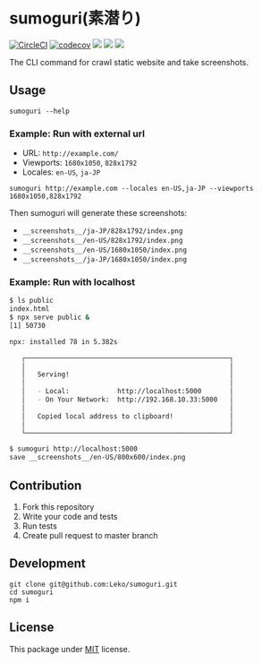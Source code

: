# sumoguri(素潜り)

[![CircleCI](https://circleci.com/gh/Leko/sumoguri.svg?style=svg)](https://circleci.com/gh/Leko/sumoguri)
[![codecov](https://codecov.io/gh/Leko/sumoguri/branch/master/graph/badge.svg)](https://codecov.io/gh/Leko/sumoguri)
![](https://img.shields.io/npm/v/sumoguri.svg)
![](https://img.shields.io/npm/dm/sumoguri.svg)
![](https://img.shields.io/npm/l/sumoguri.svg)

The CLI command for crawl static website and take screenshots.

## Usage

```
sumoguri --help
```

### Example: Run with external url

- URL: `http://example.com/`
- Viewports: `1680x1050`, `828x1792`
- Locales: `en-US`, `ja-JP`

`sumoguri http://example.com --locales en-US,ja-JP --viewports 1680x1050,828x1792`

Then sumoguri will generate these screenshots:

- `__screenshots__/ja-JP/828x1792/index.png`
- `__screenshots__/en-US/828x1792/index.png`
- `__screenshots__/en-US/1680x1050/index.png`
- `__screenshots__/ja-JP/1680x1050/index.png`

### Example: Run with localhost

```sh
$ ls public
index.html
$ npx serve public &
[1] 50730

npx: installed 78 in 5.382s

   ┌───────────────────────────────────────────────────┐
   │                                                   │
   │   Serving!                                        │
   │                                                   │
   │   - Local:            http://localhost:5000       │
   │   - On Your Network:  http://192.168.10.33:5000   │
   │                                                   │
   │   Copied local address to clipboard!              │
   │                                                   │
   └───────────────────────────────────────────────────┘

$ sumoguri http://localhost:5000
save __screenshots__/en-US/800x600/index.png
```

## Contribution

1. Fork this repository
1. Write your code and tests
1. Run tests
1. Create pull request to master branch

## Development

```
git clone git@github.com:Leko/sumoguri.git
cd sumoguri
npm i
```

## License

This package under [MIT](https://opensource.org/licenses/MIT) license.
